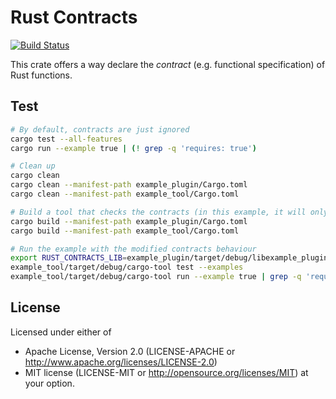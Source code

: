 Rust Contracts
==============

[![Build Status](https://travis-ci.org/viperproject/rust-contracts.svg?branch=master)](https://travis-ci.org/viperproject/rust-contracts)

This crate offers a way declare the *contract* (e.g. functional specification) of Rust functions.


Test
----

```bash
# By default, contracts are just ignored
cargo test --all-features
cargo run --example true | (! grep -q 'requires: true')

# Clean up
cargo clean
cargo clean --manifest-path example_plugin/Cargo.toml
cargo clean --manifest-path example_tool/Cargo.toml

# Build a tool that checks the contracts (in this example, it will only print the contract)
cargo build --manifest-path example_plugin/Cargo.toml
cargo build --manifest-path example_tool/Cargo.toml

# Run the example with the modified contracts behaviour
export RUST_CONTRACTS_LIB=example_plugin/target/debug/libexample_plugin.so
example_tool/target/debug/cargo-tool test --examples
example_tool/target/debug/cargo-tool run --example true | grep -q 'requires: true'
```


License
-------

Licensed under either of

- Apache License, Version 2.0 (LICENSE-APACHE or http://www.apache.org/licenses/LICENSE-2.0)
- MIT license (LICENSE-MIT or http://opensource.org/licenses/MIT) at your option.
